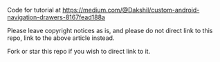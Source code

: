 Code for tutorial at https://medium.com/@Dakshil/custom-android-navigation-drawers-8167fead188a

Please leave copyright notices as is, and please do not direct link to this repo, link to the above article instead. 

Fork or star this repo if you wish to direct link to it.
